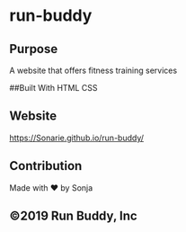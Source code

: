 # run-buddy

## Purpose
A website that offers fitness training services

##Built With
HTML
CSS

## Website
https://Sonarie.github.io/run-buddy/

## Contribution
Made with ❤️ by Sonja

## ©️2019 Run Buddy, Inc
